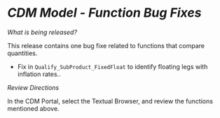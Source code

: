 # *CDM Model - Function Bug Fixes*

_What is being released?_

This release contains one bug fixe related to functions that compare quantities.

- Fix in `Qualify_SubProduct_FixedFloat` to identify floating legs with inflation rates.. 

_Review Directions_

In the CDM Portal, select the Textual Browser, and review the functions mentioned above.
